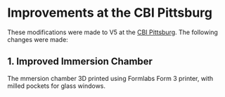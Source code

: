# Improvements at the CBI Pittsburg
These modifications were made to V5 at the [CBI Pittsburg](https://cbi-pitt.webflow.io/). The following changes were made:

## 1. Improved Immersion Chamber
The mmersion chamber 3D printed using Formlabs Form 3 printer, with milled pockets for glass windows.

